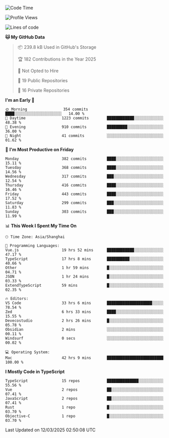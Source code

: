 <!--START_SECTION:waka-->
![Code Time](http://img.shields.io/badge/Code%20Time-3%2C213%20hrs%2052%20mins-blue)

![Profile Views](http://img.shields.io/badge/Profile%20Views-81-blue)

![Lines of code](https://img.shields.io/badge/From%20Hello%20World%20I%27ve%20Written-2.8%20million%20lines%20of%20code-blue)

**🐱 My GitHub Data** 

> 📦 239.8 kB Used in GitHub's Storage 
 > 
> 🏆 182 Contributions in the Year 2025
 > 
> 🚫 Not Opted to Hire
 > 
> 📜 19 Public Repositories 
 > 
> 🔑 16 Private Repositories 
 > 
**I'm an Early 🐤** 

```text
🌞 Morning                354 commits         ████░░░░░░░░░░░░░░░░░░░░░   14.00 % 
🌆 Daytime                1223 commits        ████████████░░░░░░░░░░░░░   48.38 % 
🌃 Evening                910 commits         █████████░░░░░░░░░░░░░░░░   36.00 % 
🌙 Night                  41 commits          ░░░░░░░░░░░░░░░░░░░░░░░░░   01.62 % 
```
📅 **I'm Most Productive on Friday** 

```text
Monday                   382 commits         ████░░░░░░░░░░░░░░░░░░░░░   15.11 % 
Tuesday                  368 commits         ████░░░░░░░░░░░░░░░░░░░░░   14.56 % 
Wednesday                317 commits         ███░░░░░░░░░░░░░░░░░░░░░░   12.54 % 
Thursday                 416 commits         ████░░░░░░░░░░░░░░░░░░░░░   16.46 % 
Friday                   443 commits         ████░░░░░░░░░░░░░░░░░░░░░   17.52 % 
Saturday                 299 commits         ███░░░░░░░░░░░░░░░░░░░░░░   11.83 % 
Sunday                   303 commits         ███░░░░░░░░░░░░░░░░░░░░░░   11.99 % 
```


📊 **This Week I Spent My Time On** 

```text
🕑︎ Time Zone: Asia/Shanghai

💬 Programming Languages: 
Vue.js                   19 hrs 52 mins      ████████████░░░░░░░░░░░░░   47.17 % 
TypeScript               17 hrs 8 mins       ██████████░░░░░░░░░░░░░░░   40.66 % 
Other                    1 hr 59 mins        █░░░░░░░░░░░░░░░░░░░░░░░░   04.71 % 
JSON                     1 hr 24 mins        █░░░░░░░░░░░░░░░░░░░░░░░░   03.33 % 
ExtendTypeScript         59 mins             █░░░░░░░░░░░░░░░░░░░░░░░░   02.35 % 

🔥 Editors: 
VS Code                  33 hrs 6 mins       ████████████████████░░░░░   78.54 % 
Zed                      6 hrs 33 mins       ████░░░░░░░░░░░░░░░░░░░░░   15.55 % 
Devecostudio             2 hrs 26 mins       █░░░░░░░░░░░░░░░░░░░░░░░░   05.78 % 
Obsidian                 2 mins              ░░░░░░░░░░░░░░░░░░░░░░░░░   00.11 % 
Windsurf                 0 secs              ░░░░░░░░░░░░░░░░░░░░░░░░░   00.02 % 

💻 Operating System: 
Mac                      42 hrs 9 mins       █████████████████████████   100.00 % 
```

**I Mostly Code in TypeScript** 

```text
TypeScript               15 repos            ██████████████░░░░░░░░░░░   55.56 % 
Vue                      2 repos             ██░░░░░░░░░░░░░░░░░░░░░░░   07.41 % 
JavaScript               2 repos             ██░░░░░░░░░░░░░░░░░░░░░░░   07.41 % 
Rust                     1 repo              █░░░░░░░░░░░░░░░░░░░░░░░░   03.70 % 
Objective-C              1 repo              █░░░░░░░░░░░░░░░░░░░░░░░░   03.70 % 
```




 Last Updated on 12/03/2025 02:50:08 UTC
<!--END_SECTION:waka-->